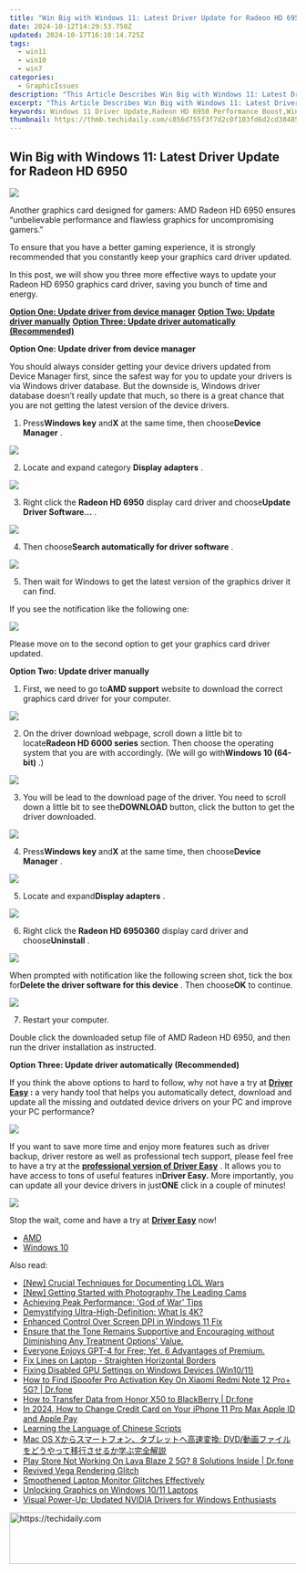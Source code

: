 ```yaml
---
title: "Win Big with Windows 11: Latest Driver Update for Radeon HD 6950"
date: 2024-10-12T14:29:53.750Z
updated: 2024-10-17T16:10:14.725Z
tags:
  - win11
  - win10
  - win7
categories:
  - GraphicIssues
description: "This Article Describes Win Big with Windows 11: Latest Driver Update for Radeon HD 6950"
excerpt: "This Article Describes Win Big with Windows 11: Latest Driver Update for Radeon HD 6950"
keywords: Windows 11 Driver Update,Radeon HD 6950 Performance Boost,Win Big Gaming Experience,High-End Graphics Card Upgrade,Nvidia vs AMD Drivers Comparison,Best Free GPU Drivers for Windows 11,Optimize Radeon Graphics with Latest Driver
thumbnail: https://thmb.techidaily.com/c856d755f3f7d2c0f103fd6d2cd384857bef4cae5585cde42e136d87338a8911.jpg
---
```


## Win Big with Windows 11: Latest Driver Update for Radeon HD 6950

![](https://images.drivereasy.com/wp-content/uploads/2017/01/img_587c9381d5cd7.jpg)
  
 Another graphics card designed for gamers: AMD Radeon HD 6950 ensures “unbelievable performance and flawless graphics for uncompromising gamers.”
  
 To ensure that you have a better gaming experience, it is strongly recommended that you constantly keep your graphics card driver updated.
  
 In this post, we will show you three more effective ways to update your Radeon HD 6950 graphics card driver, saving you bunch of time and energy.  
  
[**Option One: Update driver from device manager**](#1)
[**Option Two: Update driver manually**](#2)
[**Option Three: Update driver automatically (Recommended)**](#3)
  
 **Option One: Update driver from device manager**
  
 You should always consider getting your device drivers updated from Device Manager first, since the safest way for you to update your drivers is via Windows driver database. But the downside is, Windows driver database doesn’t really update that much, so there is a great chance that you are not getting the latest version of the device drivers.
  
 1) Press**Windows key** and**X** at the same time, then choose**Device Manager** .
  
![](https://images.drivereasy.com/wp-content/uploads/2017/01/img_586b799d15ed0.png)

 2) Locate and expand category **Display adapters** .
  
![](https://images.drivereasy.com/wp-content/uploads/2016/12/img_58633888b815f.jpg)

 3) Right click the **Radeon HD 6950**  display card driver and choose**Update Driver Software…** .  
  
![](https://images.drivereasy.com/wp-content/uploads/2016/12/img_58633adf15869.jpg)
  
 4) Then choose**Search automatically for driver software** .
  
![](https://images.drivereasy.com/wp-content/uploads/2016/12/img_58633bb7037e2.jpg)
  
 5) Then wait for Windows to get the latest version of the graphics driver it can find.
  
 If you see the notification like the following one:  
  
![](https://images.drivereasy.com/wp-content/uploads/2016/12/img_58633c3acc5d9.png)
  
 Please move on to the second option to get your graphics card driver updated.
  
 **Option Two: Update driver manually**
  
 1) First, we need to go to**AMD support** website to download the correct graphics card driver for your computer.
  
![](https://images.drivereasy.com/wp-content/uploads/2017/01/img_587c97e46d334.jpg)
  
 2) On the driver download webpage, scroll down a little bit to locate**Radeon HD 6000 series** section. Then choose the operating system that you are with accordingly. (We will go with**Windows 10 (64-bit)** .)

![](https://images.drivereasy.com/wp-content/uploads/2017/01/img_587c9803865c0.png)

 3) You will be lead to the download page of the driver. You need to scroll down a little bit to see the**DOWNLOAD** button, click the button to get the driver downloaded.  
  
![](https://images.drivereasy.com/wp-content/uploads/2017/01/img_587c9870672e8.jpg)

 4) Press**Windows key** and**X** at the same time, then choose**Device Manager** .
  
![](https://images.drivereasy.com/wp-content/uploads/2016/12/img_58633847649da.png)

 5) Locate and expand**Display adapters** .
  
![](https://images.drivereasy.com/wp-content/uploads/2016/12/img_58633888b815f.jpg)
  
 6) Right click the **Radeon HD 6950360** display card driver and choose**Uninstall** .
  
![](https://images.drivereasy.com/wp-content/uploads/2016/12/img_58633ead50985.jpg)

 When prompted with notification like the following screen shot, tick the box for**Delete the driver software for this device** . Then choose**OK** to continue.
  
![](https://images.drivereasy.com/wp-content/uploads/2016/12/img_5860d243e91ce.png)

 7) Restart your computer.
  
 Double click the downloaded setup file of AMD Radeon HD 6950, and then run the driver installation as instructed.
  
 **Option Three: Update driver automatically (Recommended)**
  
 If you think the above options to hard to follow, why not have a try at **[Driver Easy](https://tools.techidaily.com/drivereasy/download/) :** a very handy tool that helps you automatically detect, download and update all the missing and outdated device drivers on your PC and improve your PC performance?
  
![](https://images.drivereasy.com/wp-content/uploads/2017/04/img_58e89e907fb3f.png)

 If you want to save more time and enjoy more features such as driver backup, driver restore as well as professional tech support, please feel free to have a try at the [**professional version of Driver Easy**](https://tools.techidaily.com/drivereasy/download/) . It allows you to have access to tons of useful features in**Driver Easy.** More importantly, you can update all your device drivers in just**ONE** click in a couple of minutes!
  
![](https://images.drivereasy.com/wp-content/uploads/2017/04/img_58e89f1fa616d.jpg)
  
 Stop the wait, come and have a try at [**Driver Easy**](https://tools.techidaily.com/drivereasy/download/) now!

* [AMD](https://tools.techidaily.com/drivereasy/download/)
* [Windows 10](https://tools.techidaily.com/drivereasy/download/)

<ins class="adsbygoogle"
     style="display:block"
     data-ad-format="autorelaxed"
     data-ad-client="ca-pub-7571918770474297"
     data-ad-slot="1223367746"></ins>

<ins class="adsbygoogle"
     style="display:block"
     data-ad-client="ca-pub-7571918770474297"
     data-ad-slot="8358498916"
     data-ad-format="auto"
     data-full-width-responsive="true"></ins>

<span class="atpl-alsoreadstyle">Also read:</span>
<div><ul>
<li><a href="https://screen-recording.techidaily.com/new-crucial-techniques-for-documenting-lol-wars/"><u>[New] Crucial Techniques for Documenting LOL Wars</u></a></li>
<li><a href="https://vp-tips.techidaily.com/new-getting-started-with-photography-the-leading-cams/"><u>[New] Getting Started with Photography The Leading Cams</u></a></li>
<li><a href="https://graphic-issues.techidaily.com/achieving-peak-performance-god-of-war-tips/"><u>Achieving Peak Performance: 'God of War' Tips</u></a></li>
<li><a href="https://graphic-issues.techidaily.com/demystifying-ultra-high-definition-what-is-4k/"><u>Demystifying Ultra-High-Definition: What Is 4K?</u></a></li>
<li><a href="https://graphic-issues.techidaily.com/enhanced-control-over-screen-dpi-in-windows-11-fix/"><u>Enhanced Control Over Screen DPI in Windows 11 Fix</u></a></li>
<li><a href="https://buynow-info.techidaily.com/ensure-that-the-tone-remains-supportive-and-encouraging-without-diminishing-any-treatment-options-value/"><u>Ensure that the Tone Remains Supportive and Encouraging without Diminishing Any Treatment Options' Value.</u></a></li>
<li><a href="https://tech-haven.techidaily.com/everyone-enjoys-gpt-4-for-free-yet-6-advantages-of-premium/"><u>Everyone Enjoys GPT-4 for Free; Yet, 6 Advantages of Premium.</u></a></li>
<li><a href="https://graphic-issues.techidaily.com/fix-lines-on-laptop-straighten-horizontal-borders/"><u>Fix Lines on Laptop - Straighten Horizontal Borders</u></a></li>
<li><a href="https://graphic-issues.techidaily.com/fixing-disabled-gpu-settings-on-windows-devices-win1011/"><u>Fixing Disabled GPU Settings on Windows Devices (Win10/11)</u></a></li>
<li><a href="https://fake-location.techidaily.com/how-to-find-ispoofer-pro-activation-key-on-xiaomi-redmi-note-12-proplus-5g-drfone-by-drfone-virtual-android/"><u>How to Find iSpoofer Pro Activation Key On Xiaomi Redmi Note 12 Pro+ 5G? | Dr.fone</u></a></li>
<li><a href="https://android-transfer.techidaily.com/how-to-transfer-data-from-honor-x50-to-blackberry-drfone-by-drfone-transfer-from-android-transfer-from-android/"><u>How to Transfer Data from Honor X50 to BlackBerry | Dr.fone</u></a></li>
<li><a href="https://apple-account.techidaily.com/in-2024-how-to-change-credit-card-on-your-iphone-11-pro-max-apple-id-and-apple-pay-by-drfone-ios/"><u>In 2024, How to Change Credit Card on Your iPhone 11 Pro Max Apple ID and Apple Pay</u></a></li>
<li><a href="https://mondly-stories.techidaily.com/learning-the-language-of-chinese-scripts/"><u>Learning the Language of Chinese Scripts</u></a></li>
<li><a href="https://some-approaches.techidaily.com/mac-os-x-dvd/"><u>Mac OS Xからスマートフォン、タブレットへ高速変換: DVD/動画ファイルをどうやって移行させるか学ぶ完全解説</u></a></li>
<li><a href="https://fix-guide.techidaily.com/play-store-not-working-on-lava-blaze-2-5g-8-solutions-inside-drfone-by-drfone-fix-android-problems-fix-android-problems/"><u>Play Store Not Working On Lava Blaze 2 5G? 8 Solutions Inside | Dr.fone</u></a></li>
<li><a href="https://graphic-issues.techidaily.com/revived-vega-rendering-glitch/"><u>Revived Vega Rendering Glitch</u></a></li>
<li><a href="https://graphic-issues.techidaily.com/smoothened-laptop-monitor-glitches-effectively/"><u>Smoothened Laptop Monitor Glitches Effectively</u></a></li>
<li><a href="https://graphic-issues.techidaily.com/unlocking-graphics-on-windows-1011-laptops/"><u>Unlocking Graphics on Windows 10/11 Laptops</u></a></li>
<li><a href="https://graphic-issues.techidaily.com/visual-power-up-updated-nvidia-drivers-for-windows-enthusiasts/"><u>Visual Power-Up: Updated NVIDIA Drivers for Windows Enthusiasts</u></a></li>
</ul></div>

<!-- affiliate ads begin -->
<a href="https://appsumo.8odi.net/c/5597632/2002018/7443" target="_top" id="2002018">
  <img src="//a.impactradius-go.com/display-ad/7443-2002018" border="0" alt="https://techidaily.com" width="728" height="90"/>
</a>
<img height="0" width="0" src="https://appsumo.8odi.net/i/5597632/2002018/7443" style="position:absolute;visibility:hidden;" border="0" />
<!-- affiliate ads end -->

